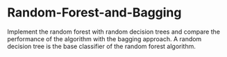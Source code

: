 # Random-Forest-and-Bagging
Implement the random forest with random decision trees and compare the performance of the algorithm with the bagging approach. A random decision tree is the base classifier of the random forest algorithm.
